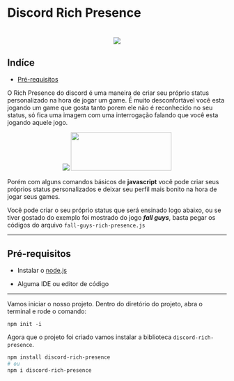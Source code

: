 # Discord Rich Presence

<h1 align="center">
    <img src="https://ik.imagekit.io/m10th15us/npm-rich-presence_v-UlriSVE.png">
</h1>

## Indíce

- [Pré-requisitos](#-pré-requisitos)

O Rich Presence do discord é uma maneira de criar seu próprio status personalizado na hora de jogar um game. É muito desconfortável você esta jogando um game que gosta tanto porem ele não é reconhecido no seu status, só fica uma imagem com uma interrogação falando que você esta jogando aquele jogo.

<div align="center" display="inline">
    <img src="https://ik.imagekit.io/m10th15us/sem-status_KIQE6YqDha.png">
    <img width="231" height="88" src="https://ik.imagekit.io/m10th15us/com-status_SWtYMlI67.gif">
</div>

Porém com alguns comandos básicos de **javascript** você pode criar seus próprios status personalizados e deixar seu perfil mais bonito na hora de jogar seus games.

Você pode criar o seu próprio status que será ensinado logo abaixo, ou se tiver gostado do exemplo foi mostrado do jogo ***fall guys***, basta pegar os códigos do arquivo `fall-guys-rich-presence.js`

---

## Pré-requisitos

- Instalar o [node.js](https://nodejs.org/en/)

- Alguma IDE ou editor de código
---

Vamos iniciar o nosso projeto. Dentro do diretório do projeto, abra o terminal e rode o comando:

```
npm init -i
```

Agora que o projeto foi criado vamos instalar a biblioteca `discord-rich-presence`.

```bash
npm install discord-rich-presence
# ou
npm i discord-rich-presence
```